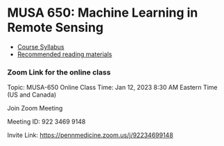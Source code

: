 # MUSA 650: Machine Learning in Remote Sensing

- [Course Syllabus](MUSA650_Syllabus.md)
- [Recommended reading materials](ReadingMaterials.md)

### Zoom Link for the online class
Topic:  MUSA-650 Online Class
Time:   Jan 12, 2023 8:30 AM Eastern Time (US and Canada)

Join Zoom Meeting

Meeting ID: 922 3469 9148

Invite Link: https://pennmedicine.zoom.us/j/92234699148
